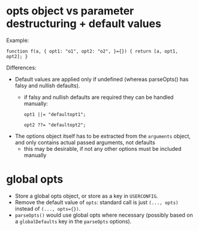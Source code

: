 # opts object vs parameter destructuring + default values

Example:

    function f(a, { opt1: "o1", opt2: "o2", }={}) { return [a, opt1, opt2]; }

Differences:
* Default values are applied only if undefined (whereas parseOpts() has falsy and nullish defaults).
    * if falsy and nullish defaults are required they can be handled manually:

          opt1 ||= "defaultopt1";

          opt2 ??= "defaultopt2";

* The options object itself has to be extracted from the `arguments` object, and only contains actual
  passed arguments, not defaults
    * this may be desirable, if not any other options must be included manually

# global opts

* Store a global opts object, or store as a key in `USERCONFIG`.
* Remove the default value of `opts`: standard call is just `(..., opts)` instead of `(..., opts={})`.
* `parseOpts()` would use global opts where necessary (possibly based on a `globalDefaults` key in the
  `parseOpts` options).
